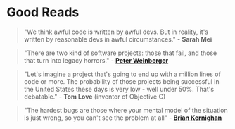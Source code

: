 # Good Reads

<!-- 1 -->

> "We think awful code is written by awful devs. But in reality, it's written by reasonable devs in awful circumstances." - **Sarah Mei**

<!-- 2 -->

> "There are two kind of software projects: those that fail, and those that turn into legacy horrors." - **[Peter Weinberger](https://en.wikipedia.org/wiki/Peter_J._Weinberger)**

<!-- 3 -->

> "Let's imagine a project that's going to end up with a million lines of code or more. The probability of those projects being successful in the United States these days is very low - well under 50%. That's debatable." - **Tom Love** (inventor of Objective C)

<!-- 4 -->

> "The hardest bugs are those where your mental model of the situation is just wrong, so you can't see the problem at all" - **[Brian Kernighan](https://en.wikipedia.org/wiki/Brian_Kernighan)**

